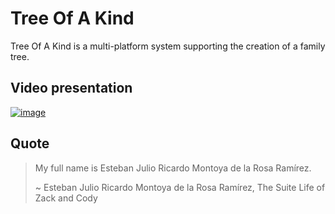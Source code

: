 # Tree Of A Kind 
Tree Of A Kind is a multi-platform system supporting the creation of a family tree.

## Video presentation
[![image](https://user-images.githubusercontent.com/32818862/107768831-5b75ae80-6d37-11eb-9f87-452d1185ba2e.png)](https://youtu.be/yTk-M3A-ttQ)


## Quote
> My full name is Esteban Julio Ricardo Montoya de la Rosa Ramírez.
>
> ~ Esteban Julio Ricardo Montoya de la Rosa Ramírez, The Suite Life of Zack and Cody
